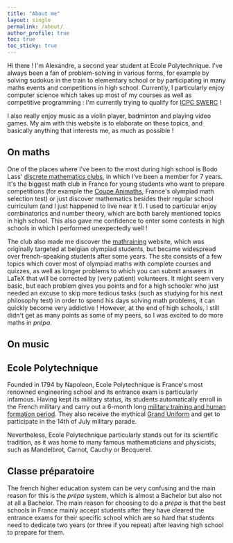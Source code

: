 ```yaml
---
title: "About me"
layout: single
permalink: /about/
author_profile: true
toc: true
toc_sticky: true
---
```


Hi there ! I'm Alexandre, a second year student at Ecole Polytechnique. I've always been a fan of problem-solving in various forms, for example by solving sudokus in the train to elementary school or by participating in many maths events and competitions in high school. Currently, I particularly enjoy computer science which takes up most of my courses as well as competitive programming : I'm currently trying to qualify for [ICPC SWERC](http://www.swerc.eu) ! 

I also really enjoy music as a violin player, badminton and playing video games. My aim with this website is to elaborate on these topics, and basically anything that interests me, as much as possible !

## On maths

One of the places where I've been to the most during high school is Bodo Lass' [discrete mathematics clubs](https://math.univ-lyon1.fr/~lass/club.html), in which I've been a member for 7 years. It's the biggest math club in France for young students who want to prepare competitions (for example the [Coupe Animaths](https://maths-olympiques.fr/?cat=16), France's olympiad math selection test) or just discover mathematics besides their regular school curriculum (and I just happened to live near it !). I used to particular enjoy combinatorics and number theory, which are both barely mentioned topics in high school. This also gave me confidence to enter some contests in high schools in which I performed unexpectedly well !

The club also made me discover the [mathraining](mathraining.be) website, which was originally targeted at belgian olympiad students, but became widespread over french-speaking students after some years. The site consists of a few topics which cover most of olympiad maths with complete courses and quizzes, as well as longer problems to which you can submit answers in LaTeX that will be corrected by (very patient) volunteers. It might seem very basic, but each problem gives you points and for a high schooler who just needed an excuse to skip more tedious tasks (such as studying for his next philosophy test) in order to spend his days solving math problems, it can quickly become very addictive ! However, at the end of high schools, I still didn't get as many points as some of my peers, so I was excited to do more maths in *prépa*.

## On music



## Ecole Polytechnique

Founded in 1794 by Napoleon, Ecole Polytechnique is France's most renowned engineering school and its entrance exam is particularly infamous. Having kept its military status, its students automatically enroll in the French military and carry out a 6-month long [military training and human formation period](https://programmes.polytechnique.edu/en/ingenieur-polytechnicien-program/program-details/year-1-of-the-ingenieur-polytechnicien-program). They also receive the mythical [Grand Uniform](https://en.wikipedia.org/wiki/Grand_Uniform_of_the_%C3%89cole_Polytechnique) and get to participate in the 14th of July military parade.

Nevertheless, Ecole Polytechnique particularly stands out for its scientific tradition, as it was home to many famous mathematicians and physicists, such as Mandelbrot, Carnot, Cauchy or Becquerel.

## Classe préparatoire

The french higher education system can be very confusing and the main reason for this is the *prépa* system, which is almost a Bachelor but also not at all a Bachelor. The main reason for choosing to do a *prépa* is that the best schools in France mainly accept students after they have cleared the entrance exams for their specific school which are so hard that students need to dedicate two years (or three if you repeat) after leaving high school to prepare for them.   